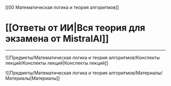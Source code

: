 [[00 Математическая логика и теория алгоритмов]]

# [[Ответы от ИИ|Вся теория для экзамена от MistralAI]]

---

![[Предметы/Математическая логика и теория алгоритмов/Конспекты лекций/Конспекты лекций|Конспекты лекций]]

![[Предметы/Математическая логика и теория алгоритмов/Материалы/Материалы|Материалы]]